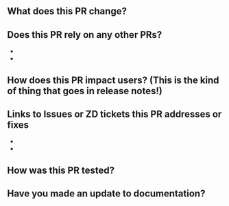 ## What does this PR change?



## Does this PR rely on any other PRs?

- 
- 


## How does this PR impact users? (This is the kind of thing that goes in release notes!)



## Links to Issues or ZD tickets this PR addresses or fixes

- 
- 


## How was this PR tested?


## Have you made an update to documentation?

